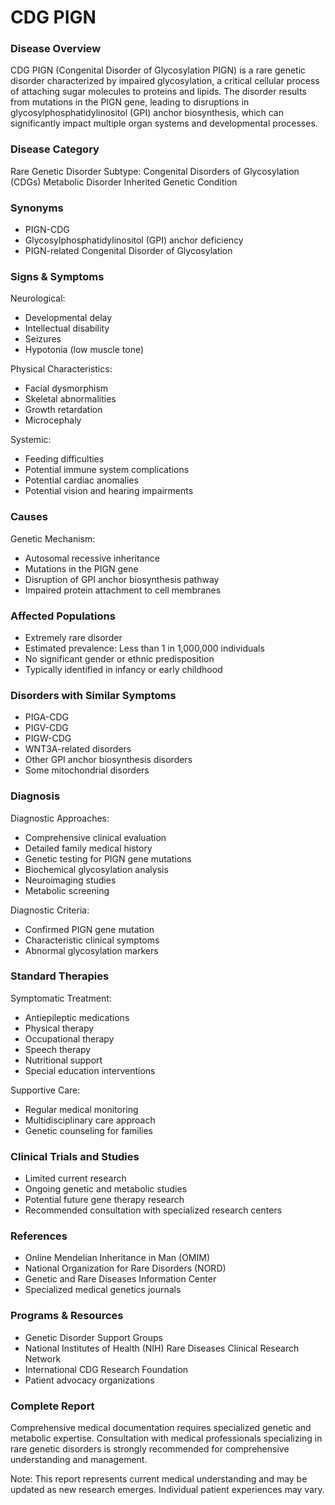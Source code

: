 # CDG PIGN

### Disease Overview
CDG PIGN (Congenital Disorder of Glycosylation PIGN) is a rare genetic disorder characterized by impaired glycosylation, a critical cellular process of attaching sugar molecules to proteins and lipids. The disorder results from mutations in the PIGN gene, leading to disruptions in glycosylphosphatidylinositol (GPI) anchor biosynthesis, which can significantly impact multiple organ systems and developmental processes.

### Disease Category
Rare Genetic Disorder
Subtype: Congenital Disorders of Glycosylation (CDGs)
Metabolic Disorder
Inherited Genetic Condition

### Synonyms
- PIGN-CDG
- Glycosylphosphatidylinositol (GPI) anchor deficiency
- PIGN-related Congenital Disorder of Glycosylation

### Signs & Symptoms
Neurological:
- Developmental delay
- Intellectual disability
- Seizures
- Hypotonia (low muscle tone)

Physical Characteristics:
- Facial dysmorphism
- Skeletal abnormalities
- Growth retardation
- Microcephaly

Systemic:
- Feeding difficulties
- Potential immune system complications
- Potential cardiac anomalies
- Potential vision and hearing impairments

### Causes
Genetic Mechanism:
- Autosomal recessive inheritance
- Mutations in the PIGN gene
- Disruption of GPI anchor biosynthesis pathway
- Impaired protein attachment to cell membranes

### Affected Populations
- Extremely rare disorder
- Estimated prevalence: Less than 1 in 1,000,000 individuals
- No significant gender or ethnic predisposition
- Typically identified in infancy or early childhood

### Disorders with Similar Symptoms
- PIGA-CDG
- PIGV-CDG
- PIGW-CDG
- WNT3A-related disorders
- Other GPI anchor biosynthesis disorders
- Some mitochondrial disorders

### Diagnosis
Diagnostic Approaches:
- Comprehensive clinical evaluation
- Detailed family medical history
- Genetic testing for PIGN gene mutations
- Biochemical glycosylation analysis
- Neuroimaging studies
- Metabolic screening

Diagnostic Criteria:
- Confirmed PIGN gene mutation
- Characteristic clinical symptoms
- Abnormal glycosylation markers

### Standard Therapies
Symptomatic Treatment:
- Antiepileptic medications
- Physical therapy
- Occupational therapy
- Speech therapy
- Nutritional support
- Special education interventions

Supportive Care:
- Regular medical monitoring
- Multidisciplinary care approach
- Genetic counseling for families

### Clinical Trials and Studies
- Limited current research
- Ongoing genetic and metabolic studies
- Potential future gene therapy research
- Recommended consultation with specialized research centers

### References
- Online Mendelian Inheritance in Man (OMIM)
- National Organization for Rare Disorders (NORD)
- Genetic and Rare Diseases Information Center
- Specialized medical genetics journals

### Programs & Resources
- Genetic Disorder Support Groups
- National Institutes of Health (NIH) Rare Diseases Clinical Research Network
- International CDG Research Foundation
- Patient advocacy organizations

### Complete Report
Comprehensive medical documentation requires specialized genetic and metabolic expertise. Consultation with medical professionals specializing in rare genetic disorders is strongly recommended for comprehensive understanding and management.

Note: This report represents current medical understanding and may be updated as new research emerges. Individual patient experiences may vary.